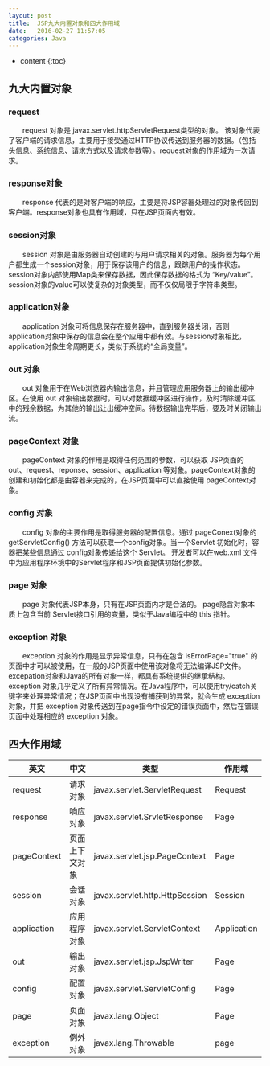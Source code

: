 ```yaml
---
layout: post
title:  JSP九大内置对象和四大作用域
date:   2016-02-27 11:57:05
categories: Java
---
```


* content
{:toc}

## 九大内置对象

### request

　　request 对象是 javax.servlet.httpServletRequest类型的对象。 该对象代表了客户端的请求信息，主要用于接受通过HTTP协议传送到服务器的数据。（包括头信息、系统信息、请求方式以及请求参数等）。request对象的作用域为一次请求。

### response对象

　　response 代表的是对客户端的响应，主要是将JSP容器处理过的对象传回到客户端。response对象也具有作用域，只在JSP页面内有效。

### session对象

　　session 对象是由服务器自动创建的与用户请求相关的对象。服务器为每个用户都生成一个session对象，用于保存该用户的信息，跟踪用户的操作状态。session对象内部使用Map类来保存数据，因此保存数据的格式为 “Key/value”。 session对象的value可以使复杂的对象类型，而不仅仅局限于字符串类型。

### application对象

　　application 对象可将信息保存在服务器中，直到服务器关闭，否则application对象中保存的信息会在整个应用中都有效。与session对象相比，application对象生命周期更长，类似于系统的“全局变量”。

### out 对象

　　out 对象用于在Web浏览器内输出信息，并且管理应用服务器上的输出缓冲区。在使用 out 对象输出数据时，可以对数据缓冲区进行操作，及时清除缓冲区中的残余数据，为其他的输出让出缓冲空间。待数据输出完毕后，要及时关闭输出流。

### pageContext 对象

　　pageContext 对象的作用是取得任何范围的参数，可以获取 JSP页面的out、request、reponse、session、application 等对象。pageContext对象的创建和初始化都是由容器来完成的，在JSP页面中可以直接使用 pageContext对象。

### config 对象

　　config 对象的主要作用是取得服务器的配置信息。通过 pageConext对象的 getServletConfig() 方法可以获取一个config对象。当一个Servlet 初始化时，容器把某些信息通过 config对象传递给这个 Servlet。 开发者可以在web.xml 文件中为应用程序环境中的Servlet程序和JSP页面提供初始化参数。

### page 对象

　　page 对象代表JSP本身，只有在JSP页面内才是合法的。 page隐含对象本质上包含当前 Servlet接口引用的变量，类似于Java编程中的 this 指针。

### exception 对象

　　exception 对象的作用是显示异常信息，只有在包含 isErrorPage="true" 的页面中才可以被使用，在一般的JSP页面中使用该对象将无法编译JSP文件。excepation对象和Java的所有对象一样，都具有系统提供的继承结构。exception 对象几乎定义了所有异常情况。在Java程序中，可以使用try/catch关键字来处理异常情况；在JSP页面中出现没有捕获到的异常，就会生成 exception 对象，并把 exception 对象传送到在page指令中设定的错误页面中，然后在错误页面中处理相应的 exception 对象。

## 四大作用域

| 英文 | 中文 | 类型 | 作用域 | 
| --- | --- | --- | --- |
| request | 请求对象 | javax.servlet.ServletRequest | Request | 
| response | 响应对象 | javax.servlet.SrvletResponse | Page | 
| pageContext | 页面上下文对象 | javax.servlet.jsp.PageContext | Page | 
| session | 会话对象 | javax.servlet.http.HttpSession | Session | 
| application | 应用程序对象 | javax.servlet.ServletContext | Application | 
| out | 输出对象 | javax.servlet.jsp.JspWriter | Page | 
| config | 配置对象 | javax.servlet.ServletConfig | Page | 
| page | 页面对象 | javax.lang.Object | Page | 
| exception | 例外对象 | javax.lang.Throwable | page | 

